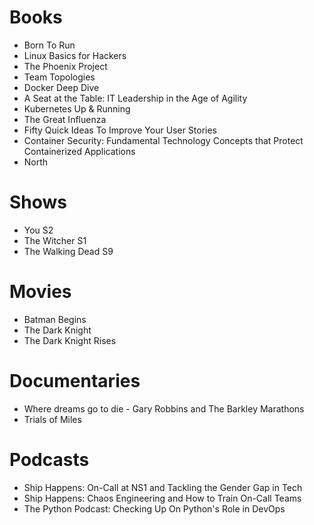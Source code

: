 # Books

- Born To Run
- Linux Basics for Hackers
- The Phoenix Project
- Team Topologies
- Docker Deep Dive
- A Seat at the Table: IT Leadership in the Age of Agility
- Kubernetes Up & Running
- The Great Influenza
- Fifty Quick Ideas To Improve Your User Stories
- Container Security: Fundamental Technology Concepts that Protect Containerized Applications
- North

# Shows

- You S2
- The Witcher S1
- The Walking Dead S9

# Movies

- Batman Begins
- The Dark Knight
- The Dark Knight Rises

# Documentaries

- Where dreams go to die - Gary Robbins and The Barkley Marathons
- Trials of Miles

# Podcasts

- Ship Happens: On-Call at NS1 and Tackling the Gender Gap in Tech
- Ship Happens: Chaos Engineering and How to Train On-Call Teams
- The Python Podcast: Checking Up On Python's Role in DevOps

